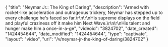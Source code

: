 {
    "title": "Neymar Jr.: The King of Daring",
    "description": "Armed with rocket-like acceleration and outrageous trickery, Neymar has stepped up to every challenge he's faced so far.\r\n\r\nHis supreme displays on the field and playful craziness off it make him Next Wave.\r\n\r\nHis talent and hunger make him a once-in-a-ge",
    "videoid": "3824702",
    "date_created": "1424454644",
    "date_modified": "1424454644",
    "type": "captivate",
    "layout": "video",
    "url": "\/v\/neymar-jr-the-king-of-daring\/3824702"
}